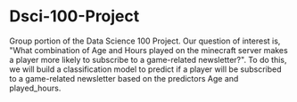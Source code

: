 # Dsci-100-Project
Group portion of the Data Science 100 Project.
Our question of interest is, "What combination of Age and Hours played on the minecraft server makes a player more likely to subscribe to a game-related newsletter?". To do this, we will build a classification model to predict if a player will be subscribed to a game-related newsletter based on the predictors Age and played_hours. 
